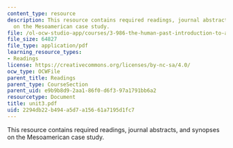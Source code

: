 ```yaml
---
content_type: resource
description: This resource contains required readings, journal abstracts, and synopses
  on the Mesoamerican case study.
file: /ol-ocw-studio-app/courses/3-986-the-human-past-introduction-to-archaeology-fall-2006/2294db22b494a5d7a15661a7195d1fc7_unit3.pdf
file_size: 64827
file_type: application/pdf
learning_resource_types:
- Readings
license: https://creativecommons.org/licenses/by-nc-sa/4.0/
ocw_type: OCWFile
parent_title: Readings
parent_type: CourseSection
parent_uid: e9b9b8d9-2aa1-86f0-d6f3-97a1791bb6a2
resourcetype: Document
title: unit3.pdf
uid: 2294db22-b494-a5d7-a156-61a7195d1fc7
---
```

This resource contains required readings, journal abstracts, and synopses on the Mesoamerican case study.